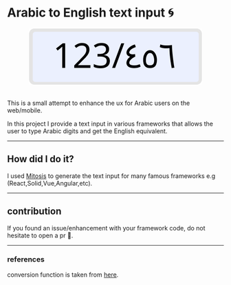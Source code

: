 # Arabic to English text input 🌀
<div align=center>

![Banner](bannar.png)
</div>
<br>
This is a small attempt to enhance the ux for Arabic users on the web/mobile.

In this project I provide a text input in various frameworks that allows the user to type Arabic digits and get the English equivalent.

<hr>

## How did I do it?
I used [Mitosis](https://github.com/BuilderIO/mitosis/tree/main) to generate the text input for many famous frameworks e.g (React,Solid,Vue,Angular,etc). 

<hr>

## contribution
If you found an issue/enhancement with your framework code, do not hesitate to open a pr 👋.

<hr>

### references
conversion function is taken from [here](https://stackoverflow.com/questions/31439604/how-to-convert-persian-and-arabic-digits-of-a-string-to-english-using-javascript).